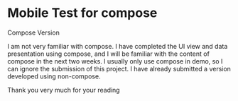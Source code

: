 # Mobile Test for compose
Compose Version

I am not very familiar with compose. I have completed the UI view and data presentation using compose, 
and I will be familiar with the content of compose in the next two weeks. I usually only use compose in demo, 
so I can ignore the submission of this project. I have already submitted a version developed using non-compose.

Thank you very much for your reading